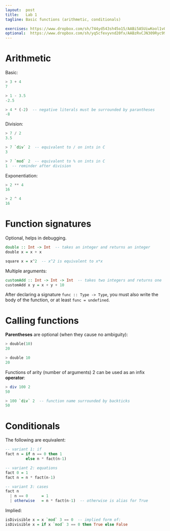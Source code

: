 ```yaml
---
layout:  post
title:   Lab 1
tagline: Basic functions (arithmetic, conditionals)

exercises: https://www.dropbox.com/sh/744yd543sh45o15/AABi5A5UiwKool1vO1Pg_RFCa?dl=1
optional:  https://www.dropbox.com/sh/yq5cfevyvnd20fx/AABzRvCJN309Ryc99JuhE6zma?dl=1
---
```



# Arithmetic

Basic:

```haskell
> 3 + 4
7

> 1 - 3.5
-2.5

> 4 * (-2)  -- negative literals must be surrounded by parantheses
-8
```

Division:

```haskell
> 7 / 2
3.5

> 7 `div` 2  -- equivalent to / on ints in C
3

> 7 `mod` 2  -- equivalent to % on ints in C
1  -- reminder after division
```

Exponentiation:

```haskell
> 2 ** 4
16

> 2 ^ 4
16
```



# Function signatures

Optional, helps in debugging.

```haskell
double :: Int -> Int  -- takes an integer and returns an integer
double x = x + x

square x = x^2  -- x^2 is equivalent to x*x
```

Multiple arguments:

```haskell
customAdd :: Int -> Int -> Int  -- takes two integers and returns one
customAdd x y = x + y + 10
```

After declaring a signature `func :: Type -> Type`, you must also write the body of the function, or at least `func = undefined`.



# Calling functions

**Parentheses** are optional (when they cause no ambiguity):

```haskell
> double(10)
20

> double 10
20
```

Functions of arity (number of arguments) 2 can be used as an infix **operator**:

```haskell
> div 100 2
50

> 100 `div` 2  -- function name surrounded by backticks
50
```



# Conditionals

The following are equivalent:

```haskell
-- variant 1: if
fact n = if n == 0 then 1
         else n * fact(n-1)

-- variant 2: equations
fact 0 = 1
fact n = n * fact(n-1)

-- variant 3: cases
fact n
  | n == 0      = 1
  | otherwise   = n * fact(n-1)  -- otherwise is alias for True
```

Implied:

```haskell
isDivisible x = x `mod` 3 == 0  -- implied form of:
isDivisible x = if x `mod` 3 == 0 then True else False
```
